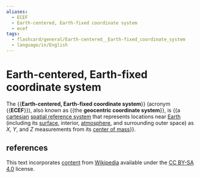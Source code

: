 ```yaml
---
aliases:
  - ECEF
  - Earth-centered, Earth-fixed coordinate system
  - ecef
tags:
  - flashcard/general/Earth-centered__Earth-fixed_coordinate_system
  - language/in/English
---
```


# Earth-centered, Earth-fixed coordinate system

The {{__Earth-centered, Earth-fixed coordinate system__}} (acronym {{__ECEF__}}), also known as {{the __geocentric coordinate system__}}, is {{a [cartesian](Cartesian%20coordinate%20system.md) [spatial reference system](spatial%20reference%20system.md) that represents locations near [Earth](Earth.md) (including its [surface](geoid.md), interior, [atmosphere](atmosphere%20of%20Earth.md), and surrounding outer space) as _X_, _Y_, and _Z_ measurements from its [center of mass](center%20of%20mass.md)}}. <!--SR:!2024-07-19,17,290!2024-07-18,16,290!2024-08-18,35,290!2024-07-31,22,276-->

## references

This text incorporates [content](https://en.wikipedia.org/wiki/Earth-centered,_Earth-fixed_coordinate_system) from [Wikipedia](Wikipedia.md) available under the [CC BY-SA 4.0](https://creativecommons.org/licenses/by-sa/4.0/) license.
